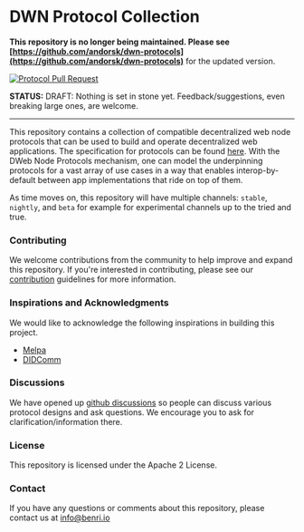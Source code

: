 # DWN Protocol Collection

**This repository is no longer being maintained. Please see [https://github.com/andorsk/dwn-protocols](https://github.com/andorsk/dwn-protocols)** for the updated version.

[![Protocol Pull Request](https://github.com/benri-io/dwn-protocols/actions/workflows/test-pr.yaml/badge.svg)](https://github.com/benri-io/dwn-protocols/actions/workflows/test-pr.yaml)

**STATUS:** DRAFT: Nothing is set in stone yet. Feedback/suggestions, even breaking large ones, are welcome.

---

This repository contains a collection of compatible decentralized web node
protocols that can be used to build and operate decentralized web applications.
The specification for protocols can be found
[here](https://identity.foundation/decentralized-web-node/spec/#protocols). With
the DWeb Node Protocols mechanism, one can model the underpinning protocols for
a vast array of use cases in a way that enables interop-by-default between app
implementations that ride on top of them.

As time moves on, this repository will have multiple channels: `stable`,
`nightly`, and `beta` for example for experimental channels up to the tried and
true.

### Contributing

We welcome contributions from the community to help improve and expand this
repository. If you're interested in contributing, please see our
[contribution](CONTRIBUTING.md) guidelines for more information.

### Inspirations and Acknowledgments

We would like to acknowledge the following inspirations in building this project.

- [Melpa](https://github.com/melpa/melpa)
- [DIDComm](https://github.com/decentralized-identity/didcomm.org)

### Discussions

We have opened up [github
discussions](https://github.com/benri-io/dwn-protocols/discussions) so people
can discuss various protocol designs and ask questions. We encourage you to ask
for clarification/information there.

### License

This repository is licensed under the Apache 2 License.

### Contact

If you have any questions or comments about this repository, please contact us
at info@benri.io
